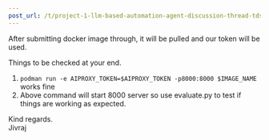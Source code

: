 ```yaml
---
post_url: /t/project-1-llm-based-automation-agent-discussion-thread-tds-jan-2025/164277/196
---
```

After submitting docker image through, it will be pulled and our token will be used.

Things to be checked at your end.  
1. `podman run -e AIPROXY_TOKEN=$AIPROXY_TOKEN -p8000:8000 $IMAGE_NAME` works fine  
2. Above command will start 8000 server so use evaluate.py to test if things are working as expected.

Kind regards.  
Jivraj
